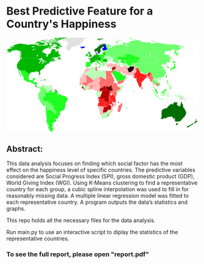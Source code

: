 # Best Predictive Feature for a Country's Happiness

![](readmebanner.png)

## Abstract: 
This data analysis focuses on finding which social factor has the most effect on the happiness level of specific countries. The predictive variables considered are Social Progress Index (SPI), gross domestic product (GDP), World Giving
Index (WGI). Using K-Means clustering to find a representative country for each group, a cubic spline interpolation was used to fill in for reasonably missing data.
A multiple linear regression model was fitted to each representative country. A program outputs the data’s statistics and graphs.

This repo holds all the necessary files for the data analysis.

Run main.py to use an interactive script to diplay the statistics of the representative countries.

### To see the full report, please open "report.pdf"